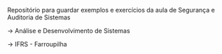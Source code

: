 <p>Repositório para guardar exemplos e exercícios da aula de Segurança e Auditoria de Sistemas</p>
<p> -> Análise e Desenvolvimento de Sistemas</p>
<p> -> IFRS - Farroupilha</p>
